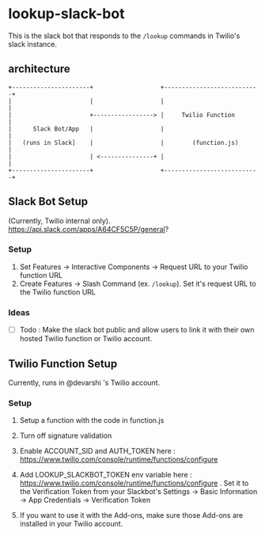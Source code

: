 # lookup-slack-bot

This is the slack bot that responds to the `/lookup` commands in Twilio's slack instance.

## architecture

```
+----------------------+                   +---------------------------+
|                      |                   |                           |
|                      +-----------------> |     Twilio Function       |
|      Slack Bot/App   |                   |                           |
|   (runs in Slack]    |                   |        (function.js)      |
|                      | <---------------+ |                           |
+----------------------+                   +---------------------------+
```

## Slack Bot Setup

(Currently, Twilio internal only). 
https://api.slack.com/apps/A64CF5C5P/general?

### Setup

1. Set Features -> Interactive Components -> Request URL to your Twilio function URL
2. Create Features -> Slash Command (ex. `/lookup`). Set it's request URL to the Twilio function URL 

### Ideas

- [ ] Todo : Make the slack bot public and allow users to link it with their own hosted Twilio function or Twilio account. 


## Twilio Function Setup

Currently, runs in @devarshi 's Twilio account.

### Setup

1. Setup a function with the code in function.js
2. Turn off signature validation
3. Enable ACCOUNT_SID and AUTH_TOKEN here : https://www.twilio.com/console/runtime/functions/configure
4. Add LOOKUP_SLACKBOT_TOKEN env variable here : https://www.twilio.com/console/runtime/functions/configure . Set it to the Verification Token from your Slackbot's Settings -> Basic Information -> App Credentials -> Verification Token

5. If you want to use it with the Add-ons, make sure those Add-ons are installed in your Twilio account.

